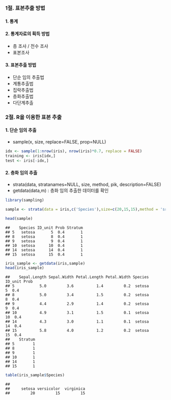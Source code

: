 ### 1절. 표본추출 방법

#### 1. 통계

#### 2. 통계자료의 획득 방법

-   층 조사 / 전수 조사
-   표본조사

#### 3. 표본추출 방법

-   단순 임의 추출법
-   계통추출법
-   집락추출법
-   층화추출법
-   다단계추출

### 2절. R을 이용한 표본 추출

#### 1. 단순 임의 추출

-   sample(x, size, replace=FALSE, prop=NULL)

``` r
idx <- sample(1:nrow(iris), nrow(iris)*0.7, replace = FALSE)
training <- iris[idx,]
test <- iris[-idx,]
```

#### 2. 층화 임의 추출

-   strata(data, stratanames=NULL, size, method, pik, description=FALSE)
-   getdata(data,m) : 층화 임의 추출한 데이터를 확인

``` r
library(sampling)

sample <- strata(data = iris,c('Species'),size=c(20,15,15),method = 'srswor')

head(sample)
```

    ##    Species ID_unit Prob Stratum
    ## 5   setosa       5  0.4       1
    ## 8   setosa       8  0.4       1
    ## 9   setosa       9  0.4       1
    ## 10  setosa      10  0.4       1
    ## 14  setosa      14  0.4       1
    ## 15  setosa      15  0.4       1

``` r
iris_sample <- getdata(iris,sample)
head(iris_sample)
```

    ##    Sepal.Length Sepal.Width Petal.Length Petal.Width Species ID_unit Prob
    ## 5           5.0         3.6          1.4         0.2  setosa       5  0.4
    ## 8           5.0         3.4          1.5         0.2  setosa       8  0.4
    ## 9           4.4         2.9          1.4         0.2  setosa       9  0.4
    ## 10          4.9         3.1          1.5         0.1  setosa      10  0.4
    ## 14          4.3         3.0          1.1         0.1  setosa      14  0.4
    ## 15          5.8         4.0          1.2         0.2  setosa      15  0.4
    ##    Stratum
    ## 5        1
    ## 8        1
    ## 9        1
    ## 10       1
    ## 14       1
    ## 15       1

``` r
table(iris_sample$Species)
```

    ## 
    ##     setosa versicolor  virginica 
    ##         20         15         15
